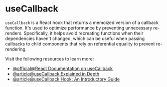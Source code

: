 # useCallback

`useCallback` is a React hook that returns a memoized version of a callback function. It's used to optimize performance by preventing unnecessary re-renders. Specifically, it helps avoid recreating functions when their dependencies haven't changed, which can be useful when passing callbacks to child components that rely on referential equality to prevent re-rendering.

Visit the following resources to learn more:

- [@official@React Documentation on useCallback](https://react.dev/reference/react/useCallback)
- [@article@useCallback Explained in Depth](https://kentcdodds.com/blog/usememo-and-usecallback)
- [@article@useCallback Hook: An Introductory Guide](https://dmitripavlutin.com/dont-overuse-react-usecallback/)
